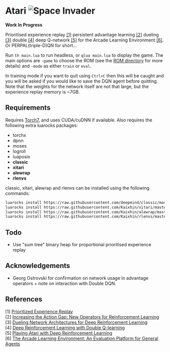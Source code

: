 # Atari ![Space Invader](http://www.rw-designer.com/cursor-view/74522.png)

**Work In Progress**

Prioritised experience replay [[1]](#references) persistent advantage learning [[2]](#references) dueling [[3]](#references) double [[4]](#references) deep Q-network [[5]](#references) for the Arcade Learning Environment [[6]](#references). Or PERPAL(triple-D)QN for short...

Run `th main.lua` to run headless, or `qlua main.lua` to display the game. The main options are `-game` to choose the ROM (see the [ROM directory](roms/README.md) for more details) and `-mode` as either `train` or `eval`.

In training mode if you want to quit using `Ctrl+C` then this will be caught and you will be asked if you would like to save the DQN agent before quitting. Note that the weights for the network itself are not that large, but the experience replay memory is ~7GB.

## Requirements

Requires [Torch7](http://torch.ch/), and uses CUDA/cuDNN if available. Also requires the following extra luarocks packages:

- torchx
- dpnn
- moses
- logroll
- luaposix
- **classic**
- **xitari**
- **alewrap**
- **rlenvs**

classic, xitari, alewrap and rlenvs can be installed using the following commands:

```sh
luarocks install https://raw.githubusercontent.com/deepmind/classic/master/rocks/classic-scm-1.rockspec
luarocks install https://raw.githubusercontent.com/Kaixhin/xitari/master/xitari-0-0.rockspec
luarocks install https://raw.githubusercontent.com/Kaixhin/alewrap/master/alewrap-0-0.rockspec
luarocks install https://raw.githubusercontent.com/Kaixhin/rlenvs/master/rocks/rlenvs-scm-1.rockspec
```

## Todo

- Use "sum tree" binary heap for proportional prioritised experience replay

## Acknowledgements

- Georg Ostrovski for confirmation on network usage in advantage operators + note on interaction with Double DQN.

## References

[1] [Prioritized Experience Replay](http://arxiv.org/abs/1511.05952)  
[2] [Increasing the Action Gap: New Operators for Reinforcement Learning](http://arxiv.org/abs/1512.04860)  
[3] [Dueling Network Architectures for Deep Reinforcement Learning](http://arxiv.org/abs/1511.06581)  
[4] [Deep Reinforcement Learning with Double Q-learning](http://arxiv.org/abs/1509.06461)  
[5] [Playing Atari with Deep Reinforcement Learning](http://arxiv.org/abs/1312.5602)  
[6] [The Arcade Learning Environment: An Evaluation Platform for General Agents](http://arxiv.org/abs/1207.4708)  
